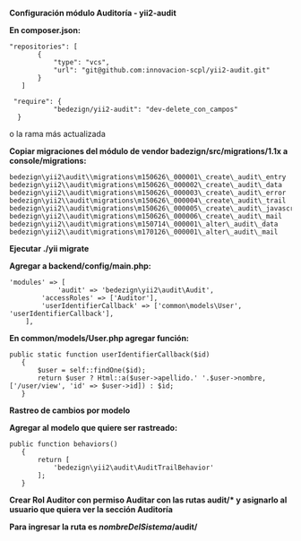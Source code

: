 **Configuración módulo Auditoría \- yii2-audit**

**En composer.json:**  
	
 	"repositories": [  
	       {  
	           "type": "vcs",  
	           "url": "git@github.com:innovacion-scpl/yii2-audit.git"  
	       }  
	   ]
	
	 "require": {  
	           "bedezign/yii2-audit": "dev-delete_con_campos"  
	  }  
o la rama más actualizada

**Copiar migraciones del módulo de vendor badezign/src/migrations/1.1x a console/migrations:**

	bedezign\yii2\audit\\migrations\m150626\_000001\_create\_audit\_entry  
	bedezign\yii2\\audit\migrations\m150626\_000002\_create\_audit\_data  
	bedezign\yii2\\audit\migrations\m150626\_000003\_create\_audit\_error  
	bedezign\yii2\\audit\migrations\m150626\_000004\_create\_audit\_trail  
	bedezign\yii2\\audit\migrations\m150626\_000005\_create\_audit\_javascript  
	bedezign\yii2\\audit\migrations\m150626\_000006\_create\_audit\_mail  
	bedezign\yii2\\audit\migrations\m150714\_000001\_alter\_audit\_data  
	bedezign\yii2\\audit\migrations\m170126\_000001\_alter\_audit\_mail

**Ejecutar ./yii migrate**

**Agregar a backend/config/main.php:**

    'modules' => [  
            	'audit' => 'bedezign\yii2\audit\Audit',  
     		'accessRoles' => ['Auditor'],  
    		'userIdentifierCallback' => ['common\models\User', 'userIdentifierCallback'],  
    	],

**En common/models/User.php agregar función:**

	public static function userIdentifierCallback($id)  
	   {  
	       $user = self::findOne($id);  
	       return $user ? Html::a($user->apellido.' '.$user->nombre, ['/user/view', 'id' => $user->id]) : $id;  
	   }

**Rastreo de cambios por modelo**

**Agregar al modelo que quiere ser rastreado:**

	public function behaviors()  
	   {  
	       return [  
	           'bedezign\yii2\audit\AuditTrailBehavior'  
	       ];  
	   }

**Crear Rol Auditor con permiso Auditar con las rutas audit/\* y asignarlo al usuario que quiera ver la sección Auditoría**

**Para ingresar la ruta es *nombreDelSistema*/audit/**



